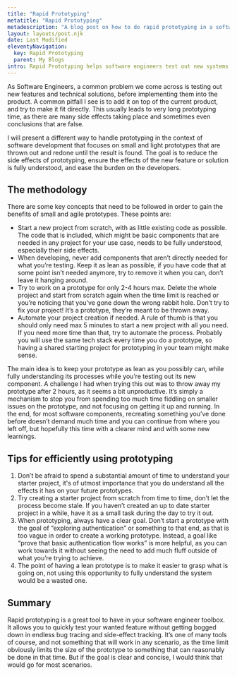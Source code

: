 ```yaml
---
title: "Rapid Prototyping"
metatitle: "Rapid Prototyping"
metadescription: "A blog post on how to do rapid prototyping in a software developer context."
layout: layouts/post.njk
date: Last Modified
eleventyNavigation:
  key: Rapid Prototyping
  parent: My Blogs
intro: Rapid Prototyping helps software engineers test out new systems or components, before implementing them into their main product or project. It reduces the chance of side-affects changing the outcome and also enables the developer to focus on the core goal of the prototype itself.
---
```


As Software Engineers, a common problem we come across is testing out new features and technical solutions, before implementing them into the product. A common pitfall I see is to add it on top of the current product, and try to make it fit directly. This usually leads to very long prototyping time, as there are many side effects taking place and sometimes even conclusions that are false.

I will present a different way to handle prototyping in the context of software development that focuses on small and light prototypes that are thrown out and redone until the result is found. The goal is to reduce the side effects of prototyping, ensure the effects of the new feature or solution is fully understood, and ease the burden on the developers.

## The methodology
There are some key concepts that need to be followed in order to gain the benefits of small and agile prototypes. These points are:
- Start a new project from scratch, with as little existing code as possible. The code that is included, which might be basic components that are needed in any project for your use case, needs to be fully understood, especially their side effects.
- When developing, never add components that aren’t directly needed for what you’re testing. Keep it as lean as possible, if you have code that at some point isn’t needed anymore, try to remove it when you can, don’t leave it hanging around.
- Try to work on a prototype for only 2-4 hours max. Delete the whole project and start from scratch again when the time limit is reached or you’re noticing that you’ve gone down the wrong rabbit hole. Don’t try to fix your project! It’s a prototype, they’re meant to be thrown away.
- Automate your project creation if needed. A rule of thumb is that you should only need max 5 minutes to start a new project with all you need. If you need more time than that, try to automate the process. Probably you will use the same tech stack every time you do a prototype, so having a shared starting project for prototyping in your team might make sense.

The main idea is to keep your prototype as lean as you possibly can, while fully understanding its processes while you’re testing out its new component. A challenge I had when trying this out was to throw away my prototype after 2 hours, as it seems a bit unproductive. It’s simply a mechanism to stop you from spending too much time fiddling on smaller issues on the prototype, and not focusing on getting it up and running. In the end, for most software components, recreating something you’ve done before doesn’t demand much time and you can continue from where you left off, but hopefully this time with a clearer mind and with some new learnings.

## Tips for efficiently using prototyping
1. Don’t be afraid to spend a substantial amount of time to understand your starter project, it's of utmost importance that you do understand all the effects it has on your future prototypes.
2. Try creating a starter project from scratch from time to time, don’t let the process become stale. If you haven’t created an up to date starter project in a while, have it as a small task during the day to try it out.
3. When prototyping, always have a clear goal. Don’t start a prototype with the goal of “exploring authentication” or something to that end, as that is too vague in order to create a working prototype. Instead, a goal like “prove that basic authentication flow works” is more helpful, as you can work towards it without seeing the need to add much fluff outside of what you’re trying to achieve.
4. The point of having a lean prototype is to make it easier to grasp what is going on, not using this opportunity to fully understand the system would be a wasted one.

## Summary
Rapid prototyping is a great tool to have in your software engineer toolbox. It allows you to quickly test your wanted feature without getting bogged down in endless bug tracing and side-effect tracking. It’s one of many tools of course, and not something that will work in any scenario, as the time limit obviously limits the size of the prototype to something that can reasonably be done in that time. But if the goal is clear and concise, I would think that would go for most scenarios.
